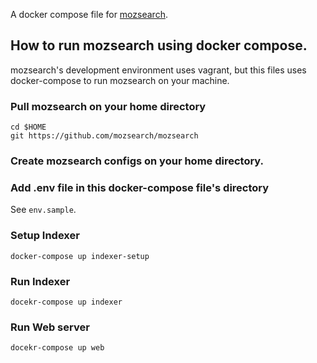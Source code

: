 A docker compose file for [mozsearch](https://github.com/mozsearch/mozsearch).

## How to run mozsearch using docker compose.

mozsearch's development environment uses vagrant, but this files uses docker-compose to run mozsearch on your machine.

### Pull mozsearch on your home directory

```
cd $HOME
git https://github.com/mozsearch/mozsearch
```

### Create mozsearch configs on your home directory.

### Add .env file in this docker-compose file's directory

See `env.sample`.

### Setup Indexer
```
docker-compose up indexer-setup
```

### Run Indexer
```
docekr-compose up indexer
```

### Run Web server
```
docekr-compose up web
```

